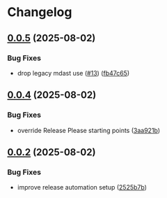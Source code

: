 # Changelog

## [0.0.5](https://github.com/matttproud/mdreflink/compare/mdreflink-v0.0.4...mdreflink-v0.0.5) (2025-08-02)


### Bug Fixes

* drop legacy mdast use ([#13](https://github.com/matttproud/mdreflink/issues/13)) ([fb47c65](https://github.com/matttproud/mdreflink/commit/fb47c653311f422bc83c128229eef295db66eaa2))

## [0.0.4](https://github.com/matttproud/mdreflink/compare/mdreflink-v0.0.3...mdreflink-v0.0.4) (2025-08-02)


### Bug Fixes

* override Release Please starting points ([3aa921b](https://github.com/matttproud/mdreflink/commit/3aa921b75c69db459d48b3760f4054b020489b80))

## [0.0.2](https://github.com/matttproud/mdreflink/compare/v0.0.1...v0.0.2) (2025-08-02)


### Bug Fixes

* improve release automation setup ([2525b7b](https://github.com/matttproud/mdreflink/commit/2525b7b4a05642ac87d558027f9699368fe7c879))
